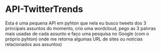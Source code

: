 # API-TwitterTrends
Esta é uma pequena API em pyhton que nela eu busco tweets dos 3 principais assuntos do momento, crio uma wordcloud, pego as 3 palvras mais usadas de cada assunto e faço uma pesquisa no Google (com o próprio pyhton) onde me retorna algumas URL de sites ou noticias relacionados aos assuntos)
